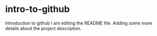 # intro-to-github
Introduction to github
I am editing the README file. Adding some more details about the project description.
